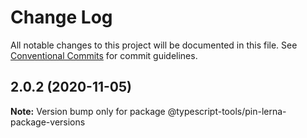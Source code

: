 # Change Log

All notable changes to this project will be documented in this file.
See [Conventional Commits](https://conventionalcommits.org) for commit guidelines.

## 2.0.2 (2020-11-05)

**Note:** Version bump only for package @typescript-tools/pin-lerna-package-versions
